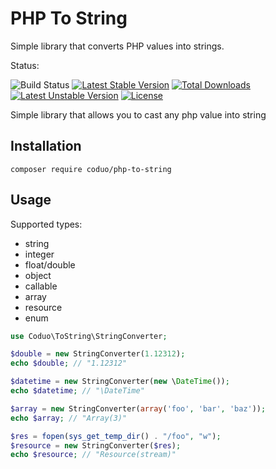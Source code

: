 # PHP To String

Simple library that converts PHP values into strings.

Status: 

![Build Status](https://github.com/coduo/php-to-string/workflows/Tests/badge.svg?branch=3.x)
[![Latest Stable Version](https://poser.pugx.org/coduo/php-to-string/v/stable)](https://packagist.org/packages/coduo/php-to-string)
[![Total Downloads](https://poser.pugx.org/coduo/php-to-string/downloads)](https://packagist.org/packages/coduo/php-to-string)
[![Latest Unstable Version](https://poser.pugx.org/coduo/php-to-string/v/unstable)](https://packagist.org/packages/coduo/php-to-string)
[![License](https://poser.pugx.org/coduo/php-to-string/license)](https://packagist.org/packages/coduo/php-to-string)

Simple library that allows you to cast any php value into string

## Installation

```
composer require coduo/php-to-string
```

## Usage

Supported types:

* string
* integer
* float/double
* object
* callable
* array
* resource
* enum

```php
use Coduo\ToString\StringConverter;

$double = new StringConverter(1.12312);
echo $double; // "1.12312"

$datetime = new StringConverter(new \DateTime());
echo $datetime; // "\DateTime"

$array = new StringConverter(array('foo', 'bar', 'baz'));
echo $array; // "Array(3)"

$res = fopen(sys_get_temp_dir() . "/foo", "w");
$resource = new StringConverter($res);
echo $resource; // "Resource(stream)"

```
